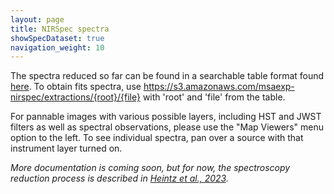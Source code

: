 ```yaml
---
layout: page
title: NIRSpec spectra
showSpecDataset: true
navigation_weight: 10
---
```


The spectra reduced so far can be found in a searchable table format found [here](https://s3.amazonaws.com/msaexp-nirspec/extractions/nirspec_graded.html). To obtain fits spectra, use https://s3.amazonaws.com/msaexp-nirspec/extractions/{root}/{file} with 'root' and 'file' from the table.

For pannable images with various possible layers, including HST and JWST filters as well as spectral observations, please use the "Map Viewers" menu option to the left. To see individual spectra, pan over a source with that instrument layer turned on. 

*More documentation is coming soon, but for now, the spectroscopy reduction process is described in [Heintz et al., 2023](https://ui.adsabs.harvard.edu/abs/2023arXiv230600647H/abstract).*
